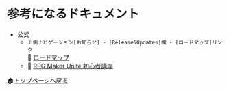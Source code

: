 # 参考になるドキュメント

* 公式
    * `上側ナビゲーション[お知らせ] - [Release&Updates]欄 - [ロードマップ]リンク`  
    📖 [ロードマップ](https://support.rpgmakerunite.com/hc/ja/articles/17538420142617-%E3%83%AD%E3%83%BC%E3%83%89%E3%83%9E%E3%83%83%E3%83%97)
    * 📖 [RPG Maker Unite 初心者講座](https://rpgmakerunite.com/learn/)

🏠[トップページへ戻る](../README.md)  
